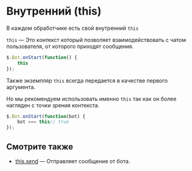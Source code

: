 # Внутренний (this)

В каждом обработчике есть свой внутренний `this`

`this` — Это контекст который позволяет взаимодействовать с чатом пользователя,
от которого приходят сообщения.

```js {highlight:[2]}
$.Bot.onStart(function() {
    this
});
```



Также экземпляр `this` всегда передается в качестве первого аргумента.

Но мы рекомендуем использовать именно `this` так как он более нагляден с точки зрения контекста.

```js {highlight:[2]}
$.Bot.onStart(function(bot) {
    bot === this// true
});
```



## Смотрите также

- [this.send](./bot.this.send.md) — Отправляет сообщение от бота.
